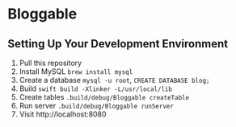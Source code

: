 # Bloggable

## Setting Up Your Development Environment

1. Pull this repository
2. Install MySQL `brew install mysql`
3. Create a database `mysql -u root`, `CREATE DATABASE blog;`
4. Build `swift build -Xlinker -L/usr/local/lib`
5. Create tables `.build/debug/Bloggable createTable`
6. Run server `.build/debug/Bloggable runServer`
7. Visit http://localhost:8080
